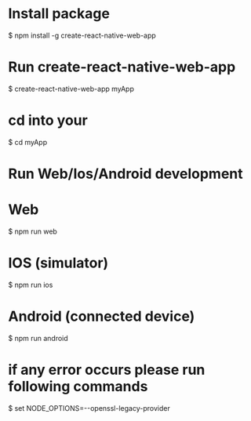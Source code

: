 # Install package
$ npm install -g create-react-native-web-app

# Run create-react-native-web-app <project-directory>
$ create-react-native-web-app myApp

# cd into your <project-directory>
$ cd myApp

# Run Web/Ios/Android development
# Web
$ npm run web

# IOS (simulator)
$ npm run ios

# Android (connected device)
$ npm run android



# if any error occurs please run following commands
$ set NODE_OPTIONS=--openssl-legacy-provider